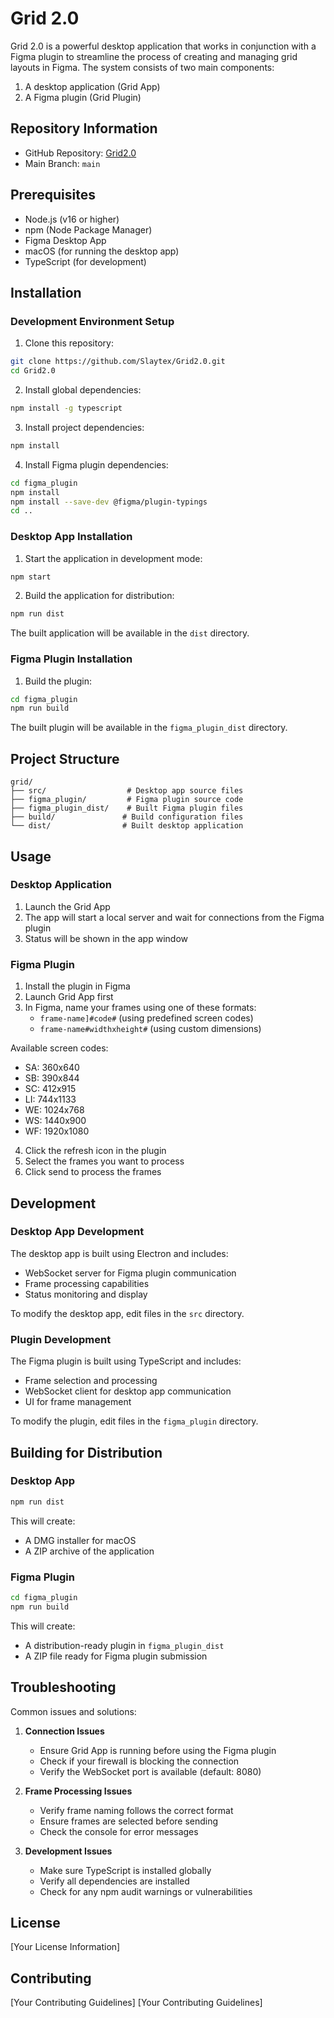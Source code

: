 # Grid 2.0

Grid 2.0 is a powerful desktop application that works in conjunction with a Figma plugin to streamline the process of creating and managing grid layouts in Figma. The system consists of two main components:
1. A desktop application (Grid App)
2. A Figma plugin (Grid Plugin)

## Repository Information
- GitHub Repository: [Grid2.0](https://github.com/Slaytex/Grid2.0)
- Main Branch: `main`

## Prerequisites

- Node.js (v16 or higher)
- npm (Node Package Manager)
- Figma Desktop App
- macOS (for running the desktop app)
- TypeScript (for development)

## Installation

### Development Environment Setup

1. Clone this repository:
```bash
git clone https://github.com/Slaytex/Grid2.0.git
cd Grid2.0
```

2. Install global dependencies:
```bash
npm install -g typescript
```

3. Install project dependencies:
```bash
npm install
```

4. Install Figma plugin dependencies:
```bash
cd figma_plugin
npm install
npm install --save-dev @figma/plugin-typings
cd ..
```

### Desktop App Installation

1. Start the application in development mode:
```bash
npm start
```

2. Build the application for distribution:
```bash
npm run dist
```

The built application will be available in the `dist` directory.

### Figma Plugin Installation

1. Build the plugin:
```bash
cd figma_plugin
npm run build
```

The built plugin will be available in the `figma_plugin_dist` directory.

## Project Structure

```
grid/
├── src/                  # Desktop app source files
├── figma_plugin/         # Figma plugin source code
├── figma_plugin_dist/    # Built Figma plugin files
├── build/               # Build configuration files
└── dist/                # Built desktop application
```

## Usage

### Desktop Application

1. Launch the Grid App
2. The app will start a local server and wait for connections from the Figma plugin
3. Status will be shown in the app window

### Figma Plugin

1. Install the plugin in Figma
2. Launch Grid App first
3. In Figma, name your frames using one of these formats:
   - `frame-name]#code#` (using predefined screen codes)
   - `frame-name#widthxheight#` (using custom dimensions)

Available screen codes:
- SA: 360x640
- SB: 390x844
- SC: 412x915
- LI: 744x1133
- WE: 1024x768
- WS: 1440x900
- WF: 1920x1080

4. Click the refresh icon in the plugin
5. Select the frames you want to process
6. Click send to process the frames

## Development

### Desktop App Development

The desktop app is built using Electron and includes:
- WebSocket server for Figma plugin communication
- Frame processing capabilities
- Status monitoring and display

To modify the desktop app, edit files in the `src` directory.

### Plugin Development

The Figma plugin is built using TypeScript and includes:
- Frame selection and processing
- WebSocket client for desktop app communication
- UI for frame management

To modify the plugin, edit files in the `figma_plugin` directory.

## Building for Distribution

### Desktop App

```bash
npm run dist
```

This will create:
- A DMG installer for macOS
- A ZIP archive of the application

### Figma Plugin

```bash
cd figma_plugin
npm run build
```

This will create:
- A distribution-ready plugin in `figma_plugin_dist`
- A ZIP file ready for Figma plugin submission

## Troubleshooting

Common issues and solutions:

1. **Connection Issues**
   - Ensure Grid App is running before using the Figma plugin
   - Check if your firewall is blocking the connection
   - Verify the WebSocket port is available (default: 8080)

2. **Frame Processing Issues**
   - Verify frame naming follows the correct format
   - Ensure frames are selected before sending
   - Check the console for error messages

3. **Development Issues**
   - Make sure TypeScript is installed globally
   - Verify all dependencies are installed
   - Check for any npm audit warnings or vulnerabilities

## License

[Your License Information]

## Contributing

[Your Contributing Guidelines] 
[Your Contributing Guidelines] 